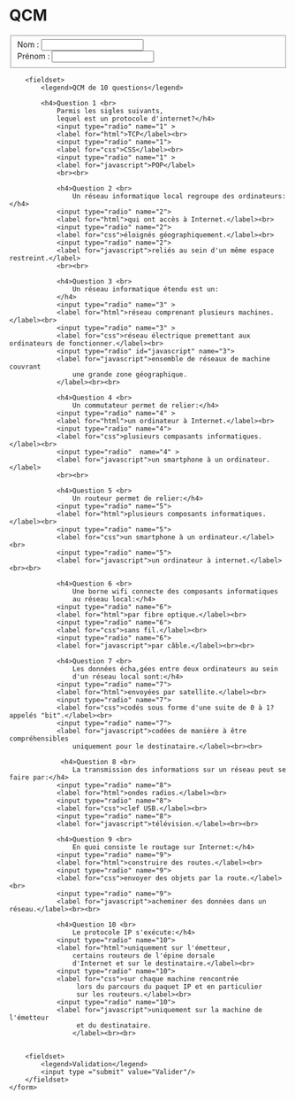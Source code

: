 # QCM


<!DOCTYPE html>
<html lang="en">
<head>
    <meta charset="UTF-8">
    <link rel="styesheet" href="qcm.css">
    <title>QCM</title>
</head>
<body>
    <form action="reponset.php" method="post">
        <fieldset class="idclient">
            <label for="nom">Nom : </label>
            <input type="text" id="nom" name="nom"><br>
            <label for="prenom">Prénom : </label>
            <input type="text" id="prenom" name="prenom"><br>
        </fieldset> 

        <fieldset>
            <legend>QCM de 10 questions</legend>
            
            <h4>Question 1 <br>
                Parmis les sigles suivants,
                lequel est un protocole d'internet?</h4>
                <input type="radio" name="1" >
                <label for="html">TCP</label><br>
                <input type="radio" name="1">
                <label for="css">CSS</label><br>
                <input type="radio" name="1" >
                <label for="javascript">POP</label>
                <br><br>

                <h4>Question 2 <br>
                    Un réseau informatique local regroupe des ordinateurs:</h4>
                <input type="radio" name="2">
                <label for="html">qui ont accès à Internet.</label><br>
                <input type="radio" name="2">
                <label for="css">éloignés géographiquement.</label><br>
                <input type="radio" name="2">
                <label for="javascript">reliés au sein d'un même espace restreint.</label>
                <br><br>

                <h4>Question 3 <br>
                    Un réseau informatique étendu est un:
                </h4>
                <input type="radio" name="3" >
                <label for="html">réseau comprenant plusieurs machines.</label><br>
                <input type="radio" name="3" >
                <label for="css">réseau électrique premettant aux ordinateurs de fonctionner.</label><br>
                <input type="radio" id="javascript" name="3">
                <label for="javascript">ensemble de réseaux de machine couvrant
                    une grande zone géographique.
                </label><br><br>

                <h4>Question 4 <br>
                    Un commutateur permet de relier:</h4>
                <input type="radio" name="4" >
                <label for="html">un ordinateur à Internet.</label><br>
                <input type="radio" name="4">
                <label for="css">plusieurs compasants informatiques.</label><br>
                <input type="radio"  name="4" >
                <label for="javascript">un smartphone à un ordinateur.</label>
                <br><br>

                <h4>Question 5 <br>
                    Un routeur permet de relier:</h4>
                <input type="radio" name="5">
                <label for="html">plusieurs composants informatiques.</label><br>
                <input type="radio" name="5">
                <label for="css">un smartphone à un ordinateur.</label><br>
                <input type="radio" name="5">
                <label for="javascript">un ordinateur à internet.</label><br><br>

                <h4>Question 6 <br>
                    Une borne wifi connecte des composants informatiques 
                    au réseau local:</h4>
                <input type="radio" name="6">
                <label for="html">par fibre optique.</label><br>
                <input type="radio" name="6">
                <label for="css">sans fil.</label><br>
                <input type="radio" name="6">
                <label for="javascript">par câble.</label><br><br>

                <h4>Question 7 <br>
                    Les données écha,gées entre deux ordinateurs au sein 
                    d'un réseau local sont:</h4>
                <input type="radio" name="7">
                <label for="html">envoyées par satellite.</label><br>
                <input type="radio" name="7">
                <label for="css">codés sous forme d'une suite de 0 à 1? appelés "bit".</label><br>
                <input type="radio" name="7">
                <label for="javascript">codées de manière à être compréhensibles 
                    uniquement pour le destinataire.</label><br><br>

                 <h4>Question 8 <br>
                    La transmission des informations sur un réseau peut se faire par:</h4>
                <input type="radio" name="8">
                <label for="html">ondes radios.</label><br>
                <input type="radio" name="8">
                <label for="css">clef USB.</label><br>
                <input type="radio" name="8">
                <label for="javascript">télévision.</label><br><br>

                <h4>Question 9 <br>
                    En quoi consiste le routage sur Internet:</h4>
                <input type="radio" name="9">
                <label for="html">construire des routes.</label><br>
                <input type="radio" name="9">
                <label for="css">envoyer des objets par la route.</label><br>
                <input type="radio" name="9">
                <label for="javascript">acheminer des données dans un réseau.</label><br><br>

                <h4>Question 10 <br>
                    Le protocole IP s'exécute:</h4>
                <input type="radio" name="10">
                <label for="html">uniquement sur l'émetteur, 
                    certains routeurs de l'épine dorsale
                    d'Internet et sur le destinataire.</label><br>
                <input type="radio" name="10">
                <label for="css">sur chaque machine rencontrée
                     lors du parcours du paquet IP et en particulier
                     sur les routeurs.</label><br>
                <input type="radio" name="10">
                <label for="javascript">uniquement sur la machine de l'émetteur
                     et du destinataire.
                    </label><br><br>


        <fieldset>
            <legend>Validation</legend>
            <input type ="submit" value="Valider"/>
        </fieldset>
    </form>
</body>
</html>
